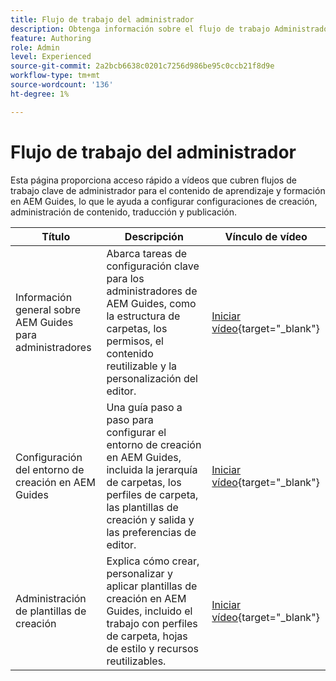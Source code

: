 ```yaml
---
title: Flujo de trabajo del administrador
description: Obtenga información sobre el flujo de trabajo Administrador para el contenido de aprendizaje y formación en Experience Manager Guides.
feature: Authoring
role: Admin
level: Experienced
source-git-commit: 2a2bcb6638c0201c7256d986be95c0ccb21f8d9e
workflow-type: tm+mt
source-wordcount: '136'
ht-degree: 1%

---
```


# Flujo de trabajo del administrador

Esta página proporciona acceso rápido a vídeos que cubren flujos de trabajo clave de administrador para el contenido de aprendizaje y formación en AEM Guides, lo que le ayuda a configurar configuraciones de creación, administración de contenido, traducción y publicación.

| Título | Descripción | Vínculo de vídeo |
|-------|-------------|------------|
| Información general sobre AEM Guides para administradores | Abarca tareas de configuración clave para los administradores de AEM Guides, como la estructura de carpetas, los permisos, el contenido reutilizable y la personalización del editor. | [Iniciar vídeo](https://video.tv.adobe.com/v/3464906/learning-content-aem-guides){target="_blank"} |
| Configuración del entorno de creación en AEM Guides | Una guía paso a paso para configurar el entorno de creación en AEM Guides, incluida la jerarquía de carpetas, los perfiles de carpeta, las plantillas de creación y salida y las preferencias de editor. | [Iniciar vídeo](https://video.tv.adobe.com/v/3464835/learning-content-aem-guides){target="_blank"} |
| Administración de plantillas de creación | Explica cómo crear, personalizar y aplicar plantillas de creación en AEM Guides, incluido el trabajo con perfiles de carpeta, hojas de estilo y recursos reutilizables. | [Iniciar vídeo](https://video.tv.adobe.com/v/3464907){target="_blank"} |



